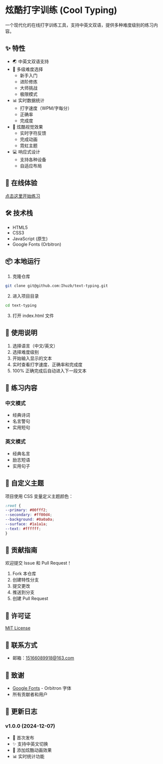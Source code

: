 # 炫酷打字训练 (Cool Typing)

一个现代化的在线打字训练工具，支持中英文双语，提供多种难度级别的练习内容。

## ✨ 特性

- 🌏 中英文双语支持
- 🎯 多级难度选择
  - 新手入门
  - 进阶修炼
  - 大师挑战
  - 极限模式
- 📊 实时数据统计
  - 打字速度（WPM/字每分）
  - 正确率
  - 完成度
- 🎨 炫酷视觉效果
  - 实时字符反馈
  - 完成动画
  - 霓虹主题
- 💻 响应式设计
  - 支持各种设备
  - 自适应布局

## 🚀 在线体验

[点击这里开始练习](https://ihuzb.github.io/text-typing/)

## 🛠️ 技术栈

- HTML5
- CSS3
- JavaScript (原生)
- Google Fonts (Orbitron)

## 📦 本地运行

1. 克隆仓库
```bash
git clone git@github.com:Ihuzb/text-typing.git
```
2. 进入项目目录
```bash
cd text-typing
```
3. 打开 index.html 文件

## 🎯 使用说明

1. 选择语言（中文/英文）
2. 选择难度级别
3. 开始输入显示的文本
4. 实时查看打字速度、正确率和完成度
5. 100% 正确完成后自动进入下一段文本

## 📝 练习内容

### 中文模式
- 经典诗词
- 名言警句
- 实用短句

### 英文模式
- 经典名言
- 励志短语
- 实用句子

## 🎨 自定义主题

项目使用 CSS 变量定义主题颜色：
```css
:root {
--primary: #00fff2;
--secondary: #ff00d4;
--background: #0a0a0a;
--surface: #1a1a1a;
--text: #ffffff;
}
```

## 🤝 贡献指南

欢迎提交 Issue 和 Pull Request！

1. Fork 本仓库
2. 创建特性分支
3. 提交更改
4. 推送到分支
5. 创建 Pull Request

## 📄 许可证

[MIT License](LICENSE)

## 📧 联系方式

- 邮箱：15166089918@163.com

## 🙏 致谢

- [Google Fonts](https://fonts.google.com/) - Orbitron 字体
- 所有贡献者和用户

## 📅 更新日志

### v1.0.0 (2024-12-07)
- 🎉 首次发布
- ✨ 支持中英文切换
- 🎨 添加炫酷动画效果
- 📊 实时统计功能

